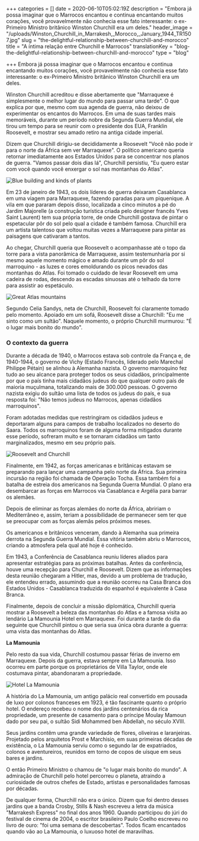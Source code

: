 +++
categories = []
date = 2020-06-10T05:02:19Z
description = "Embora já possa imaginar que o Marrocos encantou e continua encantando muitos corações, você provavelmente não conhecia esse fato interessante: o ex-Primeiro Ministro britânico Winston Churchill era um deles."
header_image = "/uploads/Winston_Churchill_in_Marrakesh,_Morocco,_January_1944_TR1507.jpg"
slug = "the-delightful-relationship-between-churchill-and-morocco"
title = "A íntima relação entre Churchill e Marrocos"
translationKey = "blog-the-delightful-relationship-between-churchill-and-morocco"
type = "blog"

+++
Embora já possa imaginar que o Marrocos encantou e continua encantando muitos corações, você provavelmente não conhecia esse fato interessante: o ex-Primeiro Ministro britânico Winston Churchill era um deles.

Winston Churchill acreditou e disse abertamente que "Marraquexe é simplesmente o melhor lugar do mundo para passar uma tarde". O que explica por que, mesmo com sua agenda de guerra, não deixou de experimentar os encantos do Marrocos. Em uma de suas tardes mais memoráveis, durante um período nobre da Segunda Guerra Mundial, ele tirou um tempo para se reunir com o presidente dos EUA, Franklin Roosevelt, e mostrar seu amado retiro na antiga cidade imperial.

Dizem que Churchill dirigiu-se decididamente a Roosevelt "Você não pode ir para o norte da África sem ver Marraquexe". O político americano queria retornar imediatamente aos Estados Unidos para se concentrar nos planos de guerra. "Vamos passar dois dias lá", Churchill persistiu, "Eu quero estar com você quando você enxergar o sol nas montanhas do Atlas".

![Blue building and kinds of plants](/uploads/1582459678901.jpg "Blue building and kinds of plants")

Em 23 de janeiro de 1943, os dois líderes de guerra deixaram Casablanca em uma viagem para Marraquexe, fazendo paradas para um piquenique. A vila em que pararam depois disso, localizada a cinco minutos a pé do Jardim Majorelle (a construção turística criada pelo designer francês Yves Saint Laurent) tem sua própria torre, de onde Churchill gostava de pintar o espetacular pôr do sol pelo qual a cidade é também famosa. Churchill era um artista talentoso que voltou muitas vezes a Marraquexe para pintar as paisagens que cativaram a tantos.

Ao chegar, Churchill queria que Roosevelt o acompanhasse até o topo da torre para a vista panorâmica de Marraquexe, assim testemunharia por si mesmo aquele momento mágico e amado durante um pôr do sol marroquino - as luzes e cores emoldurando os picos nevados das montanhas do Atlas. Foi tomado o cuidado de levar Roosevelt em uma cadeira de rodas, descendo as escadas sinuosas até o telhado da torre para assistir ao espetáculo.

![Great Atlas mountains](/uploads/1582461751096.jpg "Great Atlas mountains")

Segundo Celia Sandys, neta de Churchill, Roosevelt foi claramente tomado pelo momento. Apoiado em um sofá, Roosevelt disse a Churchill: "Eu me sinto como um sultão". Naquele momento, o próprio Churchill murmurou: "É o lugar mais bonito do mundo".

### **O contexto da guerra**

Durante a década de 1940, o Marrocos estava sob controle da França e, de 1940-1944, o governo de Vichy (Estado Francês, liderado pelo Marechal Philippe Pétain) se alinhou à Alemanha nazista. O governo marroquino fez tudo ao seu alcance para proteger todos os seus cidadãos, principalmente por que o país tinha mais cidadãos judeus do que qualquer outro país de maioria muçulmana, totalizando mais de 300.000 pessoas. O governo nazista exigiu do sultão uma lista de todos os judeus do país, e sua resposta foi: "Não temos judeus no Marrocos, apenas cidadãos marroquinos".

Foram adotadas medidas que restringiram os cidadãos judeus e deportaram alguns para campos de trabalho localizados no deserto do Saara. Todos os marroquinos foram de alguma forma mitigados durante esse período, sofreram muito e se tornaram cidadãos um tanto marginalizados, mesmo em seu próprio país.

![Roosevelt and Churchill](/uploads/President_Roosevelt_and_Prime_Minister_Churchill_at_the_Allied_Conference_in_Casablanca,_January_1943_A14152.jpg "Roosevelt and Churchill")

Finalmente, em 1942, as forças americanas e britânicas estavam se preparando para lançar uma campanha pelo norte da África. Sua primeira incursão na região foi chamada de Operação Tocha. Essa também foi a batalha de estreia dos americanos na Segunda Guerra Mundial. O plano era desembarcar as forças em Marrocos via Casablanca e Argélia para barrar os alemães.

Depois de eliminar as forças alemães do norte da África, abririam o Mediterrâneo e, assim, teriam a possibilidade de permanecer sem ter que se preocupar com as forças alemãs pelos próximos meses.

Os americanos e britânicos venceram, dando à Alemanha sua primeira derrota na Segunda Guerra Mundial. Essa vitória também abriu o Marrocos, criando a atmosfera pela qual até hoje é conhecido.

Em 1943, a Conferência de Casablanca reuniu líderes aliados para apresentar estratégias para as próximas batalhas. Antes da conferência, houve uma recepção para Churchill e Roosevelt. Dizem que as informações desta reunião chegaram a Hitler, mas, devido a um problema de tradução, ele entendeu errado, assumindo que a reunião ocorreu na Casa Branca dos Estados Unidos - Casablanca traduzida do espanhol é equivalente à Casa Branca.

Finalmente, depois de concluir a missão diplomática, Churchill queria mostrar a Roosevelt a beleza das montanhas do Atlas e a famosa visita ao lendário La Mamounia Hotel em Marraquexe. Foi durante a tarde do dia seguinte que Churchill pintou o que seria sua única obra durante a guerra: uma vista das montanhas do Atlas.

**La Mamounia**

Pelo resto da sua vida, Churchill costumou passar férias de inverno em Marraquexe. Depois da guerra, estava sempre em La Mamounia. Isso ocorreu em parte porque os proprietários de Villa Taylor, onde ele costumava pintar, abandonaram a propriedade.

![Hotel La Mamounia](/uploads/1582462033318.jpg "Hotel La Mamounia")

A história do La Mamounia, um antigo palácio real convertido em pousada de luxo por colonos franceses em 1923, é tão fascinante quanto o próprio hotel. O endereço recebeu o nome dos jardins centenários da rica propriedade, um presente de casamento para o príncipe Moulay Mamoun dado por seu pai, o sultão Sidi Mohammed ben Abdellah, no século XVIII.

Seus jardins contêm uma grande variedade de flores, oliveiras e laranjeiras. Projetado pelos arquitetos Prost e Marchisio, em suas primeiras décadas de existência, o La Mamounia serviu como o segundo lar de expatriados, colonos e aventureiros, reunidos em torno de copos de uísque em seus bares e jardins.

O então Primeiro Ministro o chamou de "o lugar mais bonito do mundo". A admiração de Churchill pelo hotel percorreu o planeta, atraindo a curiosidade de outros chefes de Estado, artistas e personalidades famosas por décadas.

De qualquer forma, Churchill não era o único. Dizem que foi dentro desses jardins que a banda Crosby, Stills & Nash escreveu a letra da música "Marrakesh Express" no final dos anos 1960. Quando participou do júri do festival de cinema de 2004, o escritor brasileiro Paulo Coelho escreveu no livro de ouro: "foi uma semana de descobertas". Todos ficam encantados quando vão ao La Mamounia, o luxuoso hotel de maravilhas.
